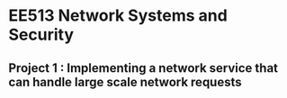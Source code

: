 # EE513 Network Systems and Security
## Project 1 : Implementing a network service that can handle large scale network requests
